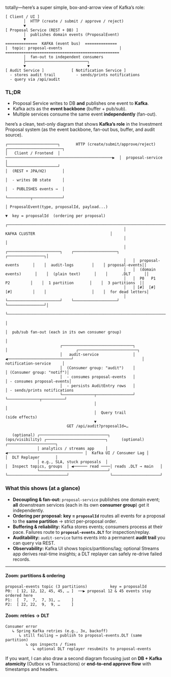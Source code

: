 totally—here’s a super simple, box-and-arrow view of Kafka’s role:

```
[ Client / UI ]
        │  HTTP (create / submit / approve / reject)
        ▼
[ Proposal Service (REST + DB) ]
        │  publishes domain events (ProposalEvent)
        ▼
==============  KAFKA (event bus)  ==============
|  topic: proposal-events                         |
==================================================
        │  fan-out to independent consumers
        ├───────────────────────────┐
        ▼                           ▼
[ Audit Service ]            [ Notification Service ]
  - stores audit trail         - sends/prints notifications
  - query via /api/audit
```

### TL;DR

* Proposal Service writes to DB **and** publishes one event to **Kafka**.
* Kafka acts as the **event backbone** (buffer + pub/sub).
* Multiple services consume the same event **independently** (fan-out).



here’s a clean, text-only diagram that shows **Kafka’s role** in the Investment Proposal system (as the event backbone, fan-out bus, buffer, and audit source).

```
┌──────────────────────┐       HTTP (create/submit/approve/reject)         ┌────────────────────────┐
│   Client / Frontend  │ ───────────────────────────────────────────────▶  │  proposal-service      │
└──────────────────────┘                                                   │  (REST + JPA/H2)       │
                                                                           │  - writes DB state     │
                                                                           │  - PUBLISHES events →  │
                                                                           └──────────┬─────────────┘
                                                                                      │ ProposalEvent(type, proposalId, payload...)
                                                                                      ▼  key = proposalId  (ordering per proposal)
                                                    ┌────────────────────────────────────────────────────────────────────────────┐
                                                    │                              KAFKA CLUSTER                                 │
                                                    │                                                                            │
                                                    │   ┌───────────────────────┐    ┌───────────────────┐    ┌────────────────┐│
                                                    │   │  proposal-events      │    │  audit-logs        │    │ proposal-events││
                                                    │   │  (domain events)      │    │  (plain text)      │    │      .DLT      ││
                                                    │   │  P0   P1   P2         │    │  1 partition       │    │  3 partitions  ││
                                                    │   │ [#]  [#]  [#]         │    │                    │    │  for dead letters│
                                                    │   └───────────────────────┘    └───────────────────┘    └────────────────┘│
                                                    └────────────────────────────────────────────────────────────────────────────┘
                                                                                      │
                                                                                      │  pub/sub fan-out (each in its own consumer group)
                                                                                      │
                        ┌───────────────────────────────┐                              │                              ┌──────────────────────────┐
                        │   audit-service               │ ◀────────────────────────────┘                              │ notification-service     │
                        │  (Consumer group: "audit")    │                                                             │ (Consumer group: "notif")│
                        │  - consumes proposal-events   │                                                             │ - consumes proposal-events│
                        │  - persists AuditEntry rows   │                                                             │ - sends/prints notifications
                        └──────────────┬────────────────┘                                                             └──────────────┬──────────┘
                                       │                                                                                          │
                                       │  Query trail                                                                                (side effects)
                                       ▼
                           GET /api/audit?proposalId=…

   (optional) ┌──────────────────────────────┐                  (ops/visibility) ┌──────────────────────────┐      (optional) ┌─────────────────────┐
              │ analytics / streams app     │ ◀───────────────────────────────── │  Kafka UI / Consumer Lag │                  │  DLT Replayer       │
              │ e.g., SLA, stuck proposals  │                                   │  Inspect topics, groups  │ ◀────── read ────│ reads .DLT → main   │
              └──────────────────────────────┘                                   └──────────────────────────┘                  └─────────────────────┘
```

### What this shows (at a glance)

* **Decoupling & fan-out:** `proposal-service` publishes one domain event; **all** downstream services (each in its own **consumer group**) get it independently.
* **Ordering per proposal:** **key = `proposalId`** routes all events for a proposal to the **same partition** → strict per-proposal order.
* **Buffering & reliability:** Kafka stores events; consumers process at their pace. Failures route to **`proposal-events.DLT`** for inspection/replay.
* **Auditability:** `audit-service` turns events into a permanent **audit trail** you can query via REST.
* **Observability:** Kafka UI shows topics/partitions/lag; optional Streams app derives real-time insights; a DLT replayer can safely re-drive failed records.

---

#### Zoom: partitions & ordering

```
proposal-events topic (3 partitions)          key = proposalId
P0:  [ 12, 12, 12, 45, 45, … ]  ──▶ proposal 12 & 45 events stay ordered here
P1:  [  7,  7,  7, 31, …     ]
P2:  [ 22, 22,  9,  9, …     ]
```

#### Zoom: retries → DLT

```
Consumer error
   ↳ Spring Kafka retries (e.g., 3x, backoff)
      ↳ still failing → publish to proposal-events.DLT (same partition)
         ↳ ops inspects / fixes
            ↳ optional DLT replayer resubmits to proposal-events
```

If you want, I can also draw a second diagram focusing just on **DB + Kafka atomicity** (Outbox vs Transactions) or **end-to-end approve flow** with timestamps and headers.
